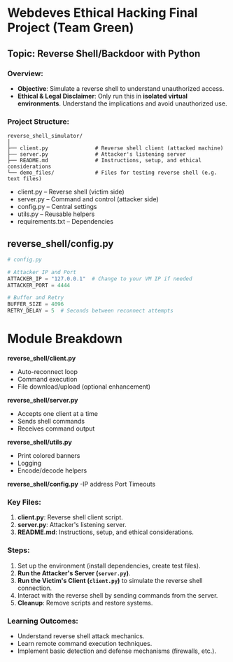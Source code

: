 # Webdeves Ethical Hacking Final Project (Team Green)

## Topic: Reverse Shell/Backdoor with Python
### Overview:
- **Objective**: Simulate a reverse shell to understand unauthorized access.
- **Ethical & Legal Disclaimer**: Only run this in **isolated virtual environments**. Understand the implications and avoid unauthorized use.

### Project Structure:
```
reverse_shell_simulator/
│
├── client.py               # Reverse shell client (attacked machine)
├── server.py               # Attacker's listening server
├── README.md               # Instructions, setup, and ethical considerations
└── demo_files/             # Files for testing reverse shell (e.g. text files)
```

- client.py – Reverse shell (victim side)
- server.py – Command and control (attacker side)
- config.py – Central settings
- utils.py – Reusable helpers
- requirements.txt – Dependencies

## reverse_shell/config.py
```python
# config.py

# Attacker IP and Port
ATTACKER_IP = "127.0.0.1"  # Change to your VM IP if needed
ATTACKER_PORT = 4444

# Buffer and Retry
BUFFER_SIZE = 4096
RETRY_DELAY = 5  # Seconds between reconnect attempts
```


# Module Breakdown
**reverse_shell/client.py**
- Auto-reconnect loop
- Command execution
- File download/upload (optional enhancement)

**reverse_shell/server.py**
- Accepts one client at a time
- Sends shell commands
- Receives command output

**reverse_shell/utils.py**
- Print colored banners
- Logging
- Encode/decode helpers

**reverse_shell/config.py**
-IP address
Port
Timeouts

### Key Files:
1. **client.py**: Reverse shell client script.
2. **server.py**: Attacker's listening server.
3. **README.md**: Instructions, setup, and ethical considerations.

### Steps:
1. Set up the environment (install dependencies, create test files).
2. **Run the Attacker's Server (`server.py`)**.
3. **Run the Victim's Client (`client.py`)** to simulate the reverse shell connection.
4. Interact with the reverse shell by sending commands from the server.
5. **Cleanup**: Remove scripts and restore systems.

### Learning Outcomes:
- Understand reverse shell attack mechanics.
- Learn remote command execution techniques.
- Implement basic detection and defense mechanisms (firewalls, etc.).
